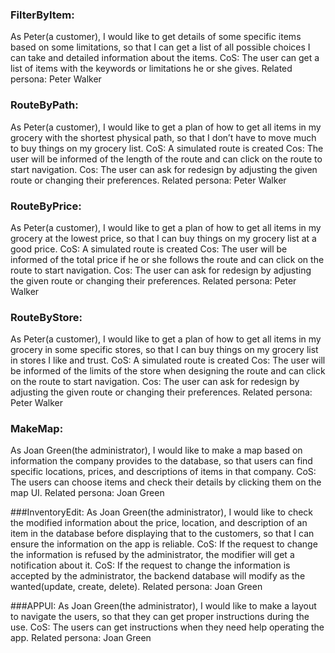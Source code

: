 ### FilterByItem:
As Peter(a customer), I would like to get details of some specific items based on some limitations, so that I can get a list of all possible choices I can take and detailed information about the items. 
CoS: The user can get a list of items with the keywords or limitations he or she gives. 
Related persona: Peter Walker

### RouteByPath:
As Peter(a customer), I would like to get a plan of how to get all items in my grocery with the shortest physical path, so that I don’t have to move much to buy things on my grocery list. 
CoS: A simulated route is created
Cos: The user will be informed of the length of the route and can click on the route to start navigation.
Cos: The user can ask for redesign by adjusting the given route or changing their preferences.
Related persona: Peter Walker

### RouteByPrice:
As Peter(a customer), I would like to get a plan of how to get all items in my grocery at the lowest price, so that I can buy things on my grocery list at a good price.
CoS: A simulated route is created
Cos: The user will be informed of the total price if he or she follows the route and can click on the route to start navigation.
Cos: The user can ask for redesign by adjusting the given route or changing their preferences.
Related persona: Peter Walker

### RouteByStore:
As Peter(a customer), I would like to get a plan of how to get all items in my grocery in some specific stores, so that I can buy things on my grocery list in stores I like and trust.
CoS: A simulated route is created
Cos: The user will be informed of the limits of the store when designing the route and can click on the route to start navigation.
Cos: The user can ask for redesign by adjusting the given route or changing their preferences.
Related persona: Peter Walker

### MakeMap:
As Joan Green(the administrator), I would like to make a map based on information the company provides to the database, so that users can find specific locations, prices, and descriptions of items in that company.
CoS: The users can choose items and check their details by clicking them on the map UI.
Related persona: Joan Green

###InventoryEdit:
As Joan Green(the administrator), I would like to check the modified information about the price, location, and description of an item in the database before displaying that to the customers, so that I can ensure the information on the app is reliable.
CoS: If the request to change the information is refused by the administrator, the modifier will get a notification about it.
CoS: If the request to change the information is accepted by the administrator, the backend database will modify as the wanted(update, create, delete).
Related persona: Joan Green

###APPUI: 
As Joan Green(the administrator), I would like to make a layout to navigate the users, so that they can get proper instructions during the use.
CoS: The users can get instructions when they need help operating the app.
Related persona: Joan Green
 
